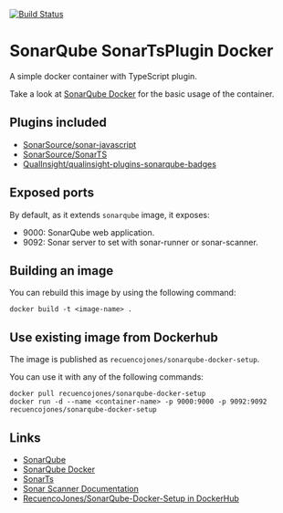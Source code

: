 [![Build Status](https://travis-ci.org/RecuencoJones/SonarQube-SonarTsPlugin-Docker.png?branch=develop)](https://travis-ci.org/RecuencoJones/SonarQube-SonarTsPlugin-Docker)

# SonarQube SonarTsPlugin Docker

A simple docker container with TypeScript plugin.

Take a look at [SonarQube Docker](https://hub.docker.com/_/sonarqube/) for the
basic usage of the container.

## Plugins included

- [SonarSource/sonar-javascript](https://github.com/SonarSource/sonar-javascript)
- [SonarSource/SonarTS](https://github.com/SonarSource/SonarTS)
- [QualInsight/qualinsight-plugins-sonarqube-badges](https://github.com/QualInsight/qualinsight-plugins-sonarqube-badges)

## Exposed ports

By default, as it extends `sonarqube` image, it exposes:

- 9000: SonarQube web application.
- 9092: Sonar server to set with sonar-runner or sonar-scanner.

## Building an image

You can rebuild this image by using the following command:

```
docker build -t <image-name> .
```

## Use existing image from Dockerhub

The image is published as `recuencojones/sonarqube-docker-setup`.

You can use it with any of the following commands:

```
docker pull recuencojones/sonarqube-docker-setup
docker run -d --name <container-name> -p 9000:9000 -p 9092:9092 recuencojones/sonarqube-docker-setup
```

## Links

- [SonarQube](http://www.sonarqube.org/)
- [SonarQube Docker](https://hub.docker.com/_/sonarqube/)
- [SonarTs](https://docs.sonarqube.org/display/PLUG/SonarTS)
- [Sonar Scanner Documentation](http://docs.sonarqube.org/display/SCAN/Analyzing+with+SonarQube+Scanner)
- [RecuencoJones/SonarQube-Docker-Setup in DockerHub](https://hub.docker.com/r/recuencojones/sonarqube-docker-setup/)
